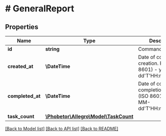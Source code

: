 # # GeneralReport

## Properties

Name | Type | Description | Notes
------------ | ------------- | ------------- | -------------
**id** | **string** | Command ID | [optional]
**created_at** | **\DateTime** | Date of command creation. Format (ISO 8601) - yyyy-MM-dd&#39;T&#39;HH:mm:ss.SSSZ | [optional]
**completed_at** | **\DateTime** | Date of command completion. Format (ISO 8601) - yyyy-MM-dd&#39;T&#39;HH:mm:ss.SSSZ | [optional]
**task_count** | [**\Phobetor\Allegro\Model\TaskCount**](TaskCount.md) |  | [optional]

[[Back to Model list]](../../README.md#models) [[Back to API list]](../../README.md#endpoints) [[Back to README]](../../README.md)
